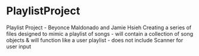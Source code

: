# PlaylistProject
Playlist Project - Beyonce Maldonado and Jamie Hsieh
Creating a series of files designed to mimic a playlist of songs
    - will contain a collection of song objects & will function like a user playlist
    - does not include Scanner for user input